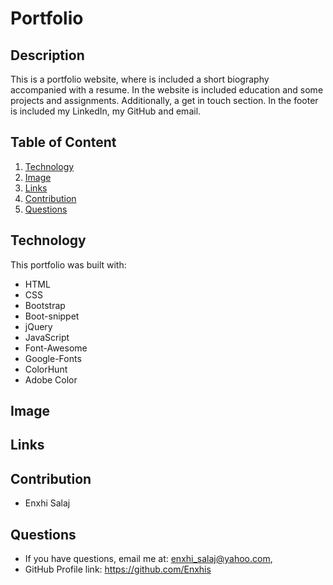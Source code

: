 # Portfolio

## Description
This is a portfolio website, where is included a short biography accompanied with a resume. In the website is included education and some projects and assignments. Additionally, a get in touch section. In the footer is included my LinkedIn, my GitHub and email.

## Table of Content
1.  [Technology](#technology)
2.  [Image](#image)
3.  [Links](#links)
4.  [Contribution](#contribution)
5.  [Questions](#questions)

## Technology
  This portfolio was built with:
  * HTML
  * CSS
  * Bootstrap 
  * Boot-snippet 
  * jQuery
  * JavaScript
  * Font-Awesome
  * Google-Fonts
  * ColorHunt
  * Adobe Color

## Image

## Links

## Contribution
  * Enxhi Salaj

## Questions
  * If you have questions, email me at: enxhi_salaj@yahoo.com,
  * GitHub Profile link: https://github.com/Enxhis
